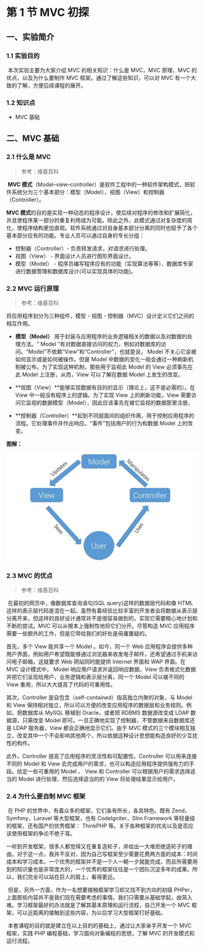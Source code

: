 # 第 1 节 MVC 初探

## 一、实验简介

### 1.1 实验目的

​ 本次实验主要为大家介绍 MVC 的相关知识：什么是 MVC，MVC 原理，MVC 的优点，以及为什么要制作 MVC 框架。通过了解这些知识，可以对 MVC 有一个大致的了解，方便后续课程的展开。

### 1.2 知识点

*   MVC 基础

## 二、MVC 基础

### 2.1 什么是 MVC

> 参考：维基百科

​ **MVC 模式**（Model–view–controller）是软件工程中的一种软件架构模式，把软件系统分为三个基本部分：模型（Model）、视图（View）和控制器（Controller）。

**MVC 模式**的目的是实现一种动态的程序设计，使后续对程序的修改和扩展简化，并且使程序某一部分的重复利用成为可能。除此之外，此模式通过对复杂度的简化，使程序结构更加直观。软件系统通过对自身基本部分分离的同时也赋予了各个基本部分应有的功能。专业人员可以通过自身的专长分组：

*   控制器（Controller）- 负责转发请求，对请求进行处理。
*   视图（View） - 界面设计人员进行图形界面设计。
*   模型（Model） - 程序员编写程序应有的功能（实现算法等等）、数据库专家进行数据管理和数据库设计(可以实现具体的功能)。

### 2.2 MVC 运行原理

> 参考：维基百科

将应用程序划分为三种组件，模型 - 视图 - 控制器（MVC）设计定义它们之间的相互作用。

*   **模型（Model）** 用于封装与应用程序的业务逻辑相关的数据以及对数据的处理方法。“ Model ”有对数据直接访问的权力，例如对数据库的访问。“Model”不依赖“View”和“Controller”，也就是说， Model 不关心它会被如何显示或是如何被操作。但是 Model 中数据的变化一般会通过一种刷新机制被公布。为了实现这种机制，那些用于监视此 Model 的 View 必须事先在此 Model 上注册，从而，View 可以了解在数据 Model 上发生的改变。

*   **视图（View）**能够实现数据有目的的显示（理论上，这不是必需的）。在 View 中一般没有程序上的逻辑。为了实现 View 上的刷新功能，View 需要访问它监视的数据模型（Model），因此应该事先在被它监视的数据那里注册。

*   **控制器（Controller）**起到不同层面间的组织作用，用于控制应用程序的流程。它处理事件并作出响应。“事件”包括用户的行为和数据 Model 上的改变。

**图解：**

![此处输入图片的描述](img/bc2353519da45e4499f52cb33a65ba7e.jpg)

### 2.3 MVC 的优点

> 参考：维基百科

​ 在最初的网页中，像数据库查询语句(SQL query)这样的数据层代码和像 HTML 这样的表示层代码是混在一起。虽然有着经验比较丰富的开发者会将数据从表示层分离开来，但这样的良好设计通常并不是很容易做到的，实现它需要精心地计划和不断的尝试。MVC 可以从根本上强制性地将它们分开。尽管构造 MVC 应用程序需要一些额外的工作，但是它带给我们的好处是毋庸置疑的。

首先，多个 View 能共享一个 Model 。如今，同一个 Web 应用程序会提供多种用户界面，例如用户希望既能够通过浏览器来收发电子邮件，还希望通过手机来访问电子邮箱，这就要求 Web 网站同时能提供 Internet 界面和 WAP 界面。在 MVC 设计模式中， Model 响应用户请求并返回响应数据，View 负责格式化数据并把它们呈现给用户，业务逻辑和表示层分离，同一个 Model 可以被不同的 View 重用，所以大大提高了代码的可重用性。

其次，Controller 是自包含（self-contained）指高独立内聚的对象，与 Model 和 View 保持相对独立，所以可以方便的改变应用程序的数据层和业务规则。例如，把数据库从 MySQL 移植到 Oracle，或者把 RDBMS 数据源改变成 LDAP 数据源，只需改变 Model 即可。一旦正确地实现了控制器，不管数据来自数据库还是 LDAP 服务器，View 都会正确地显示它们。由于 MVC 模式的三个模块相互独立，改变其中一个不会影响其他两个，所以依据这种设计思想能构造良好的少互扰性的构件。

此外，Controller 提高了应用程序的灵活性和可配置性。Controller 可以用来连接不同的 Model 和 View 去完成用户的需求，也可以构造应用程序提供强有力的手段。给定一些可重用的 Model 、 View 和 Controller 可以根据用户的需求选择适当的 Model 进行处理，然后选择适当的的 View 将处理结果显示给用户。

### 2.4 为什么要自制 MVC 框架

​ 在 PHP 的世界中，有着众多的框架，它们各有所长，各具特色。既有 Zend，Symfony，Laravel 等大型框架，也有 CodeIgniter，Slim Framework 等轻量级的框架，还有国产的优秀框架： ThinkPHP 等。关于各种框架的优劣以及是否应该使用框架的争论不绝于耳。

​ 一听到开发框架，很多人都觉得又在重复造轮子，并给出一大堆拒绝造轮子的理由。对于这一点，我并不反对，因为自己写框架至少需要花费两方面的成本：时间成本和学习成本。一个优秀的框架并不是一个人一朝一夕就能完成，而且所需要用到的知识量也是非常庞大的，一个优秀的框架往往是一个团队沉淀多年的成果。所以，我们完全可以站在巨人的肩上，看得更远。

​ 但是，另外一方面，作为一名想要接触框架学习却又找不到方向的初级 PHPer，上面那些内容并不是我们现在需要考虑的事情。我们只需要从基础学起，由简入难。学习框架最好的办法就是了解其基本原理和运行流程，自己开发一个 MVC 框架，可以近距离的接触到这些内容，为以后学习大型框架打好基础。

​ 本套课程的目的就是建立在以上目的的基础上，通过让大家亲手开发一个 MVC 框架，实践 PHP 编程基础，学习面向对象编程的思想，了解 MVC 的开发模式和运行流程。